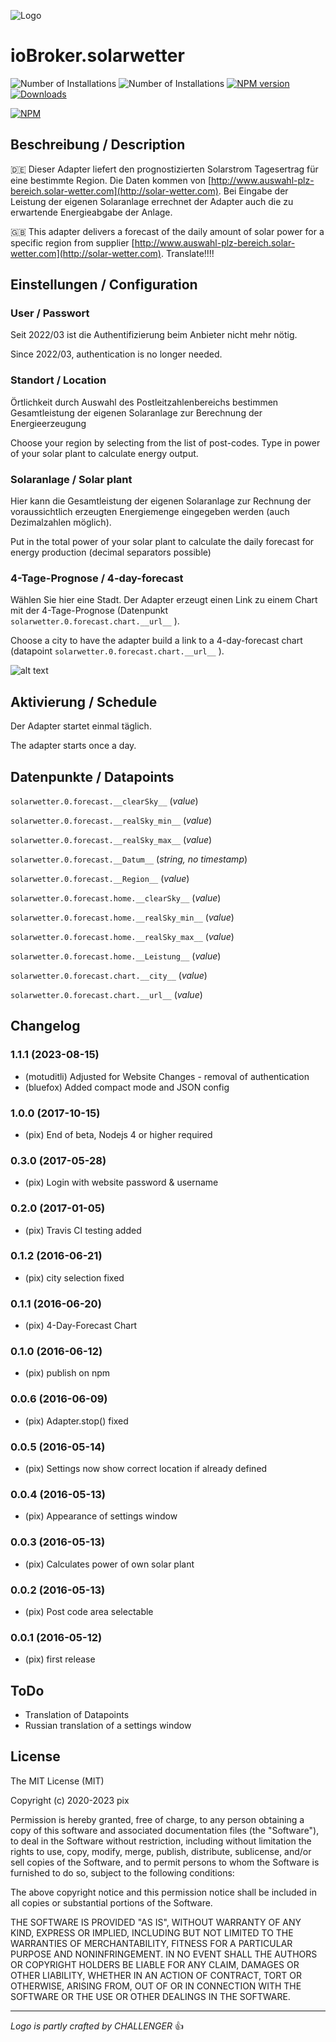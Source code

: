 ![Logo](admin/solarwetter.png)
# ioBroker.solarwetter

![Number of Installations](http://iobroker.live/badges/solarwetter-installed.svg) ![Number of Installations](http://iobroker.live/badges/solarwetter-stable.svg) [![NPM version](http://img.shields.io/npm/v/iobroker.solarwetter.svg)](https://www.npmjs.com/package/iobroker.solarwetter)
[![Downloads](https://img.shields.io/npm/dm/iobroker.solarwetter.svg)](https://www.npmjs.com/package/iobroker.solarwetter)

[![NPM](https://nodei.co/npm/iobroker.solarwetter.png?downloads=true)](https://nodei.co/npm/iobroker.solarwetter/)

## Beschreibung / Description
:de: Dieser Adapter liefert den prognostizierten Solarstrom Tagesertrag für eine bestimmte Region. Die Daten kommen von [http://www.auswahl-plz-bereich.solar-wetter.com](http://solar-wetter.com).
Bei Eingabe der Leistung der eigenen Solaranlage errechnet der Adapter auch die zu erwartende Energieabgabe der Anlage.

:uk: This adapter delivers a forecast of the daily amount of solar power for a specific region from supplier [http://www.auswahl-plz-bereich.solar-wetter.com](http://solar-wetter.com). 
Translate!!!!

## Einstellungen / Configuration
### User / Passwort
Seit 2022/03 ist die Authentifizierung beim Anbieter nicht mehr nötig.

Since 2022/03, authentication is no longer needed.

### Standort / Location
Örtlichkeit durch Auswahl des Postleitzahlenbereichs bestimmen
Gesamtleistung der eigenen Solaranlage zur Berechnung der Energieerzeugung

Choose your region by selecting from the list of post-codes.
Type in power of your solar plant to calculate energy output.

### Solaranlage / Solar plant
Hier kann die Gesamtleistung der eigenen Solaranlage zur Rechnung der voraussichtlich erzeugten Energiemenge eingegeben werden (auch Dezimalzahlen möglich).

Put in the total power of your solar plant to calculate the daily forecast for energy production (decimal separators possible)

### 4-Tage-Prognose / 4-day-forecast
Wählen Sie hier eine Stadt. Der Adapter erzeugt einen Link zu einem Chart mit der 4-Tage-Prognose (Datenpunkt `solarwetter.0.forecast.chart.__url__` ).

Choose a city to have the adapter build a link to a 4-day-forecast chart (datapoint `solarwetter.0.forecast.chart.__url__` ).

![alt text](img/solarwetterSettingScreenshot.jpg "Screenshot Settings")

## Aktivierung / Schedule
Der Adapter startet einmal täglich.

The adapter starts once a day.

##  Datenpunkte / Datapoints

`solarwetter.0.forecast.__clearSky__` (*value*)

`solarwetter.0.forecast.__realSky_min__` (*value*)

`solarwetter.0.forecast.__realSky_max__` (*value*)

`solarwetter.0.forecast.__Datum__`  (*string, no timestamp*)

`solarwetter.0.forecast.__Region__` (*value*)

`solarwetter.0.forecast.home.__clearSky__` (*value*)

`solarwetter.0.forecast.home.__realSky_min__` (*value*)

`solarwetter.0.forecast.home.__realSky_max__` (*value*)

`solarwetter.0.forecast.home.__Leistung__` (*value*)

`solarwetter.0.forecast.chart.__city__` (*value*)

`solarwetter.0.forecast.chart.__url__` (*value*)

<!-- ### **WORK IN PROGRESS** -->
## Changelog
### 1.1.1 (2023-08-15)
* (motuditli) Adjusted for Website Changes - removal of authentication
* (bluefox) Added compact mode and JSON config

### 1.0.0 (2017-10-15)
* (pix) End of beta, Nodejs 4 or higher required

### 0.3.0 (2017-05-28)
* (pix) Login with website password & username

### 0.2.0 (2017-01-05)
* (pix) Travis CI testing added

### 0.1.2 (2016-06-21)
* (pix) city selection fixed

### 0.1.1 (2016-06-20)
* (pix) 4-Day-Forecast Chart

### 0.1.0 (2016-06-12)
* (pix) publish on npm

### 0.0.6 (2016-06-09)
* (pix) Adapter.stop() fixed

### 0.0.5 (2016-05-14)
* (pix) Settings now show correct location if already defined

### 0.0.4 (2016-05-13)
* (pix) Appearance of settings window

### 0.0.3 (2016-05-13)
* (pix) Calculates power of own solar plant

### 0.0.2 (2016-05-13)
* (pix) Post code area selectable

### 0.0.1 (2016-05-12)
* (pix) first release

## ToDo
* Translation of Datapoints
* Russian translation of a settings window

## License

The MIT License (MIT)

Copyright (c) 2020-2023 pix

Permission is hereby granted, free of charge, to any person obtaining a copy
of this software and associated documentation files (the "Software"), to deal
in the Software without restriction, including without limitation the rights
to use, copy, modify, merge, publish, distribute, sublicense, and/or sell
copies of the Software, and to permit persons to whom the Software is
furnished to do so, subject to the following conditions:

The above copyright notice and this permission notice shall be included in all
copies or substantial portions of the Software.

THE SOFTWARE IS PROVIDED "AS IS", WITHOUT WARRANTY OF ANY KIND, EXPRESS OR
IMPLIED, INCLUDING BUT NOT LIMITED TO THE WARRANTIES OF MERCHANTABILITY,
FITNESS FOR A PARTICULAR PURPOSE AND NONINFRINGEMENT. IN NO EVENT SHALL THE
AUTHORS OR COPYRIGHT HOLDERS BE LIABLE FOR ANY CLAIM, DAMAGES OR OTHER
LIABILITY, WHETHER IN AN ACTION OF CONTRACT, TORT OR OTHERWISE, ARISING FROM,
OUT OF OR IN CONNECTION WITH THE SOFTWARE OR THE USE OR OTHER DEALINGS IN THE
SOFTWARE.

---
*Logo is partly crafted by CHALLENGER* :+1:
